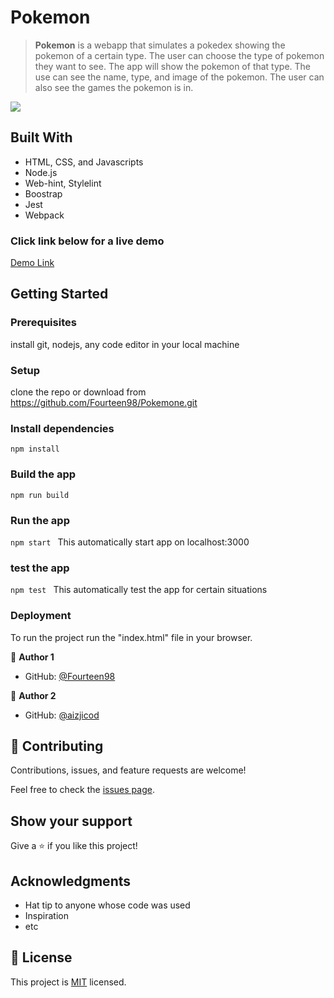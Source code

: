 # Pokemon

>  **Pokemon** is a webapp that simulates a pokedex showing the pokemon of a certain type. The user can choose the type of pokemon they want to see.
> The app will show the pokemon of that type. The use can see the name, type, and image of the pokemon. The user can also see the games the pokemon is in.




![](https://img.shields.io/badge/Microverse-blueviolet)


## Built With

- HTML, CSS, and Javascripts
- Node.js
- Web-hint, Stylelint
- Boostrap
- Jest
- Webpack

### Click link below for a live demo
[Demo Link](https://github.com/Fourteen98/Pokemon/dist/)
## Getting Started

### Prerequisites
install git, nodejs, any code editor in your local machine

### Setup
clone the repo or download from https://github.com/Fourteen98/Pokemone.git

### Install dependencies

`npm install`


### Build the app

`npm run build`


### Run the app

`npm start `
This automatically start app on localhost:3000
### test the app

`npm test `
This automatically test the app for certain situations

### Deployment

To run the project run the "index.html" file in your browser.

👤 **Author 1**

- GitHub: [@Fourteen98](https://github.com/Fourteen98)

👤 **Author 2**

- GitHub: [@aizjicod](https://github.com/aizjicod)

## 🤝 Contributing

Contributions, issues, and feature requests are welcome!

Feel free to check the [issues page](../../issues/).

## Show your support

Give a ⭐️ if you like this project!

## Acknowledgments

- Hat tip to anyone whose code was used
- Inspiration
- etc

## 📝 License

This project is [MIT](./MIT.md) licensed.
